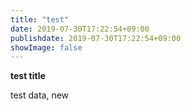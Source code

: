 ```yaml
---
title: "test"
date: 2019-07-30T17:22:54+09:00
publishdate: 2019-07-30T17:22:54+09:00
showImage: false
---
```


**test title**  

test data, new    
